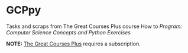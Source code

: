 # GCPpy
Tasks and scraps from The Great Courses Plus course How to *Program: Computer Science Concepts and Python Exercises*

**NOTE:** [The Great Courses Plus](https://www.thegreatcoursesplus.com) requires a subscription.
